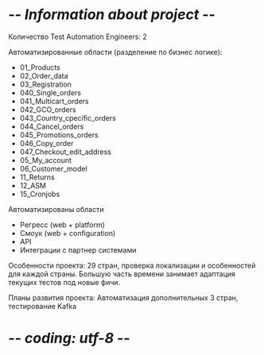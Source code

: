 # -*- Information about project -*-

Количество Test Automation Engineers: 2

Автоматизированные области (разделение по бизнес логике):

- 01_Products
- 02_Order_data
- 03_Registration
- 040_Single_orders
- 041_Multicart_orders
- 042_GCO_orders
- 043_Country_cpecific_orders
- 044_Cancel_orders
- 045_Promotions_orders
- 046_Copy_order
- 047_Checkout_edit_address
- 05_My_account
- 06_Customer_model
- 11_Returns
- 12_ASM
- 15_Cronjobs

Автоматизированы области

- Регресс (web + platform)
- Смоук (web + configuration)
- API
- Интеграции с партнер системами

Особенности проекта: 29 стран, проверка локализации и особенностей для каждой страны.
Большую часть времени занимает адаптация текущих тестов под новые фичи.

Планы развития проекта: Автоматизация дополнительных 3 стран, тестирование Kafka

# -*- coding: utf-8 -*-